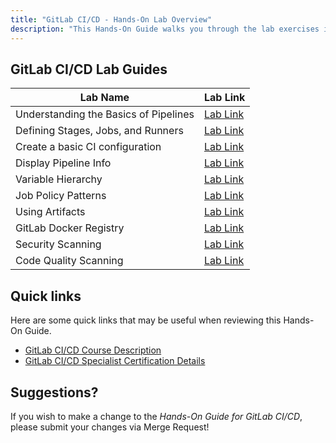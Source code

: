 ```yaml
---
title: "GitLab CI/CD - Hands-On Lab Overview"
description: "This Hands-On Guide walks you through the lab exercises in the GitLab CI/CD course."
---
```


## GitLab CI/CD Lab Guides

| Lab Name |  Lab Link |
|-----------|------------|
| Understanding the Basics of Pipelines | [Lab Link](/handbook/customer-success/professional-services-engineering/education-services/gitlabcicdhandsonlab1) |
| Defining Stages, Jobs, and Runners | [Lab Link](/handbook/customer-success/professional-services-engineering/education-services/gitlabcicdhandsonlab2) |
| Create a basic CI configuration | [Lab Link](/handbook/customer-success/professional-services-engineering/education-services/gitlabcicdhandsonlab3) |
| Display Pipeline Info | [Lab Link](/handbook/customer-success/professional-services-engineering/education-services/gitlabcicdhandsonlab4) |
| Variable Hierarchy | [Lab Link](/handbook/customer-success/professional-services-engineering/education-services/gitlabcicdhandsonlab5) |
| Job Policy Patterns | [Lab Link](/handbook/customer-success/professional-services-engineering/education-services/gitlabcicdhandsonlab6) |
| Using Artifacts |  [Lab Link](/handbook/customer-success/professional-services-engineering/education-services/gitlabcicdhandsonlab7) |
| GitLab Docker Registry |  [Lab Link](/handbook/customer-success/professional-services-engineering/education-services/gitlabcicdhandsonlab8) |
| Security Scanning | [Lab Link](/handbook/customer-success/professional-services-engineering/education-services/gitlabcicdhandsonlab9) |
| Code Quality Scanning | [Lab Link](/handbook/customer-success/professional-services-engineering/education-services/gitlabcicdhandsonlab9alt) |

## Quick links

Here are some quick links that may be useful when reviewing this Hands-On Guide.

* [GitLab CI/CD Course Description](https://about.gitlab.com/services/education/gitlab-ci/)
* [GitLab CI/CD Specialist Certification Details](https://about.gitlab.com/services/education/gitlab-cicd-associate/)

## Suggestions?

If you wish to make a change to the *Hands-On Guide for GitLab CI/CD*, please submit your changes via Merge Request!
